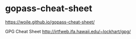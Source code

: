 # gopass-cheat-sheet

https://woile.github.io/gopass-cheat-sheet/

GPG Cheat Sheet
http://irtfweb.ifa.hawaii.edu/~lockhart/gpg/
